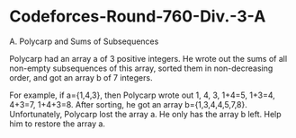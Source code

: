 # Codeforces-Round-760-Div.-3-A
A. Polycarp and Sums of Subsequences


Polycarp had an array a of 3 positive integers. He wrote out the sums of all non-empty subsequences of this array, sorted them in non-decreasing order, and got an array b of 7 integers.

For example, if a={1,4,3}, then Polycarp wrote out 1, 4, 3, 1+4=5, 1+3=4, 4+3=7, 1+4+3=8. After sorting, he got an array b={1,3,4,4,5,7,8}.
Unfortunately, Polycarp lost the array a. He only has the array b left. Help him to restore the array a.
